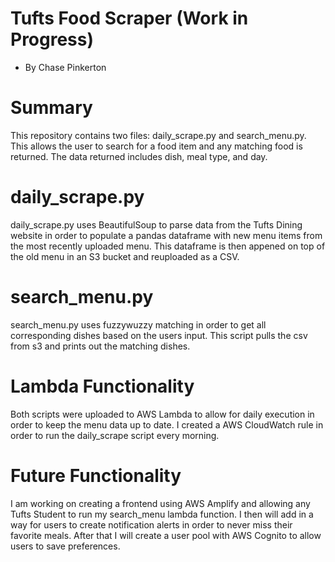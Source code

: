 # Tufts Food Scraper (Work in Progress)
- By Chase Pinkerton

# Summary

This repository contains two files: daily_scrape.py and search_menu.py. This allows the user to search for a food item and any matching food is returned. The data returned includes dish, meal type, and day. 

# daily_scrape.py
daily_scrape.py uses BeautifulSoup to parse data from the Tufts Dining website in order to populate a pandas dataframe with new menu items from the most recently uploaded menu. This dataframe is then appened on top of the old menu in an S3 bucket and reuploaded as a CSV. 

# search_menu.py
search_menu.py uses fuzzywuzzy matching in order to get all corresponding dishes based on the users input. This script pulls the csv from s3 and prints out the matching dishes. 

# Lambda Functionality
Both scripts were uploaded to AWS Lambda to allow for daily execution in order to keep the menu data up to date. I created a AWS CloudWatch rule in order to run the daily_scrape script every morning. 

# Future Functionality
I am working on creating a frontend using AWS Amplify and allowing any Tufts Student to run my search_menu lambda function. I then will add in a way for users to create notification alerts in order to never miss their favorite meals. After that I will create a user pool with AWS Cognito to allow users to save preferences. 